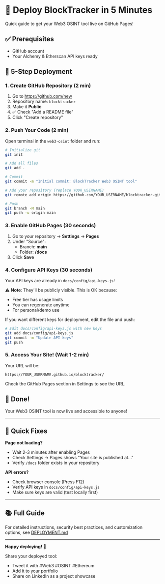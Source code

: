 # 🚀 Deploy BlockTracker in 5 Minutes

Quick guide to get your Web3 OSINT tool live on GitHub Pages!

## ✅ Prerequisites

- GitHub account
- Your Alchemy & Etherscan API keys ready

## 📝 5-Step Deployment

### 1. Create GitHub Repository (2 min)

1. Go to https://github.com/new
2. Repository name: `blocktracker`
3. Make it **Public**
4. ✅ Check "Add a README file"
5. Click "Create repository"

### 2. Push Your Code (2 min)

Open terminal in the `web3-osint` folder and run:

```bash
# Initialize git
git init

# Add all files
git add .

# Commit
git commit -m "Initial commit: BlockTracker Web3 OSINT tool"

# Add your repository (replace YOUR_USERNAME)
git remote add origin https://github.com/YOUR_USERNAME/blocktracker.git

# Push
git branch -M main
git push -u origin main
```

### 3. Enable GitHub Pages (30 seconds)

1. Go to your repository → **Settings** → **Pages**
2. Under "Source":
   - Branch: **main**
   - Folder: **/docs**
3. Click **Save**

### 4. Configure API Keys (30 seconds)

Your API keys are already in `docs/config/api-keys.js`!

⚠️ **Note**: They'll be publicly visible. This is OK because:
- Free tier has usage limits
- You can regenerate anytime
- For personal/demo use

If you want different keys for deployment, edit the file and push:

```bash
# Edit docs/config/api-keys.js with new keys
git add docs/config/api-keys.js
git commit -m "Update API keys"
git push
```

### 5. Access Your Site! (Wait 1-2 min)

Your URL will be:
```
https://YOUR_USERNAME.github.io/blocktracker/
```

Check the GitHub Pages section in Settings to see the URL.

## 🎉 Done!

Your Web3 OSINT tool is now live and accessible to anyone!

---

## 🔧 Quick Fixes

**Page not loading?**
- Wait 2-3 minutes after enabling Pages
- Check Settings → Pages shows "Your site is published at..."
- Verify `/docs` folder exists in your repository

**API errors?**
- Check browser console (Press F12)
- Verify API keys in `docs/config/api-keys.js`
- Make sure keys are valid (test locally first)

---

## 📚 Full Guide

For detailed instructions, security best practices, and customization options, see [DEPLOYMENT.md](DEPLOYMENT.md)

---

**Happy deploying!** 🚀

Share your deployed tool:
- Tweet it with #Web3 #OSINT #Ethereum
- Add it to your portfolio
- Share on LinkedIn as a project showcase
